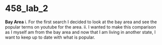 # 458_lab_2
**Bay Area** 
i. For the first search I decided to look at the bay area and see the popular terms on youtube for the area. 
ii. I wanted to make this comparison as I myself am from the bay area and now that I am living in another state, I want to keep up to date with what is popular. 